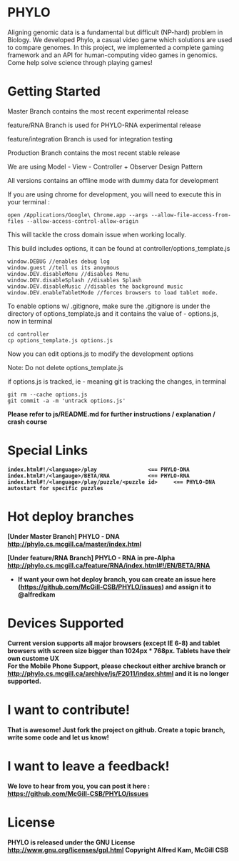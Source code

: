 PHYLO
=====
Aligning genomic data is a fundamental but difficult (NP-hard) problem in Biology. We developed Phylo, a casual video game which solutions are used to compare genomes.  In this project, we implemented a complete gaming framework and an API for human-computing video games in genomics.  Come help solve science through playing games!

Getting Started
=====
Master Branch contains the most recent experimental release

feature/RNA Branch is used for PHYLO-RNA experimental release

feature/integration Branch is used for integration testing 

Production Branch contains the most recent stable release

We are using Model - View - Controller + Observer Design Pattern

All versions contains an offline mode with dummy data for development 

If you are using chrome for development, you will need to execute this in your terminal : 

	open /Applications/Google\ Chrome.app --args --allow-file-access-from-files --allow-access-control-allow-origin

This will tackle the cross domain issue when working locally. 

This build includes options, it can be found at controller/options_template.js

	window.DEBUG //enables debug log
	window.guest //tell us its anoymous
	window.DEV.disableMenu //disables Menu
	window.DEV.disableSplash //disables Splash 
	window.DEV.disableMusic //disables the background music
	window.DEV.enableTabletMode //forces browsers to load tablet mode.

To enable options w/ .gitignore, make sure the .gitignore is under the directory of options_template.js and it contains the value of - options.js, now in terminal

	cd controller
	cp options_template.js options.js
	
Now you can edit options.js to modify the development options

Note: Do not delete options_template.js

if options.js is tracked, ie - meaning git is tracking the changes, in terminal

	git rm --cache options.js
	git commit -a -m 'untrack options.js'

<b>Please refer to js/README.md for further instructions / explanation / crash course<b>

Special Links
====

	index.html#!/<language>/play				<== PHYLO-DNA
	index.html#!/<langauge>/BETA/RNA			<== PHYLO-RNA
	index.html#!/<language>/play/puzzle/<puzzle id>		<== PHYLO-DNA autostart for specific puzzles


Hot deploy branches
=====
[Under Master Branch]
PHYLO - DNA 
http://phylo.cs.mcgill.ca/master/index.html

[Under feature/RNA Branch]
PHYLO - RNA in pre-Alpha
http://phylo.cs.mcgill.ca/feature/RNA/index.html#!/EN/BETA/RNA

- If want your own hot deploy branch, you can create an issue here (https://github.com/McGill-CSB/PHYLO/issues) and assign it to @alfredkam

Devices Supported
=====
Current version supports all major browsers (except IE 6-8) and tablet browsers with screen size bigger than 1024px * 768px.  Tablets have their own custome UX <br>
For the Mobile Phone Support, please checkout either archive branch or http://phylo.cs.mcgill.ca/archive/js/F2011/index.shtml and it is no longer supported.  

I want to contribute!
=====
That is awesome! Just fork the project on github.  Create a topic branch, write some code and let us know!

I want to leave a feedback!
=====
We love to hear from you, you can post it here : https://github.com/McGill-CSB/PHYLO/issues

License
=====
PHYLO is released under the GNU License http://www.gnu.org/licenses/gpl.html
Copyright Alfred Kam, McGill CSB
